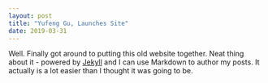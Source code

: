 ```yaml
---
layout: post
title: "Yufeng Gu, Launches Site"
date: 2019-03-31
---
```


Well. Finally got around to putting this old website together. Neat thing about it - powered by [Jekyll](http://jekyllrb.com) and I can use Markdown to author my posts. It actually is a lot easier than I thought it was going to be.
